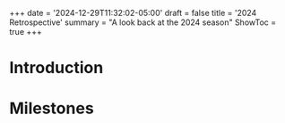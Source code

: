 +++
date = '2024-12-29T11:32:02-05:00'
draft = false
title = '2024 Retrospective'
summary = "A look back at the 2024 season"
ShowToc = true
+++

# Introduction


# Milestones
